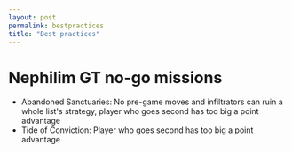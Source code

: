 ```yaml
---
layout: post
permalink: bestpractices
title: "Best practices"
---
```


# Nephilim GT no-go missions

* Abandoned Sanctuaries: No pre-game moves and infiltrators can ruin a whole list's strategy, player who goes second has too big a point advantage
* Tide of Conviction: Player who goes second has too big a point advantage
